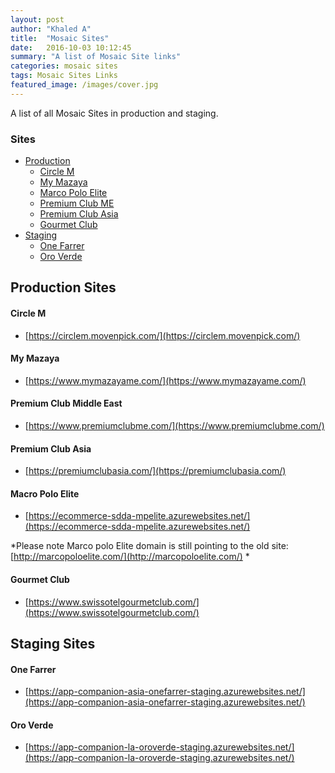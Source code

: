 ```yaml
---
layout: post
author: "Khaled A"
title:  "Mosaic Sites"
date:   2016-10-03 10:12:45
summary: "A list of Mosaic Site links"
categories: mosaic sites
tags: Mosaic Sites Links
featured_image: /images/cover.jpg
---
```


A list of all Mosaic Sites in production and staging. 

### Sites

- [Production](#production-sites)
	- [Circle M](#circle-m)
	- [My Mazaya](#my-mazaya)
	- [Marco Polo Elite](#marco-polo-elite)
	- [Premium Club ME](#premium-club-me)
	- [Premium Club Asia](#premium-club-asia)
	- [Gourmet Club](#gourmet-club)
- [Staging](#staging-sites)
	- [One Farrer](#one-farrer)
	- [Oro Verde](#oro-verde)

## Production Sites

#### Circle M

* [https://circlem.movenpick.com/](https://circlem.movenpick.com/)

#### My Mazaya

* [https://www.mymazayame.com/](https://www.mymazayame.com/)

#### Premium Club Middle East

* [https://www.premiumclubme.com/](https://www.premiumclubme.com/)

#### Premium Club Asia

* [https://premiumclubasia.com/](https://premiumclubasia.com/)

#### Macro Polo Elite

* [https://ecommerce-sdda-mpelite.azurewebsites.net/](https://ecommerce-sdda-mpelite.azurewebsites.net/)

*Please note Marco polo Elite domain is still pointing to the old site:
[http://marcopoloelite.com/](http://marcopoloelite.com/)
*

#### Gourmet Club

* [https://www.swissotelgourmetclub.com/](https://www.swissotelgourmetclub.com/)

## Staging Sites

#### One Farrer

* [https://app-companion-asia-onefarrer-staging.azurewebsites.net/](https://app-companion-asia-onefarrer-staging.azurewebsites.net/)

#### Oro Verde

* [https://app-companion-la-oroverde-staging.azurewebsites.net/](https://app-companion-la-oroverde-staging.azurewebsites.net/)

